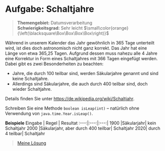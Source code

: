 # Aufgabe: Schaltjahre
> **Themengebiet:** Datumsverarbeitung  
> **Schwierigkeitsgrad:** Sehr leicht $\small\color{orange}{\left(\blacksquare\Box\Box\Box\Box\right)}$  

Während in unserem Kalender das Jahr gewöhnlich in 365 Tage unterteilt wird, ist dies doch astronomisch nicht ganz korrekt. Das Jahr hat eine Länge von etwa 365,25 Tagen. Aufgrund dessen muss nahezu alle 4 Jahre eine Korrektur in Form eines Schaltjahres mit 366 Tagen eingefügt werden. Dabei gibt es zwei Besonderheiten zu beachten:

- Jahre, die durch 100 teilbar sind, werden Säkularjahre genannt und sind keine Schaltjahre.
- Allerdings sind Säkularjahre, die auch durch 400 teilbar sind, doch wieder Schaltjahre.

Details finden Sie unter https://de.wikipedia.org/wiki/Schaltjahr.

Schreiben Sie eine Methode ```boolean isLeap(int)``` – natürlich ohne Verwendung von ```java.time.Year.isLeap()```.

**Beispiele**
Eingabe |	Regel	| Resultat
:---:|:---:|:---:|
1900	|Säkularjahr|	kein Schaltjahr
2000	|Säkularjahr, aber durch 400 teilbar|	Schaltjahr
2020|	durch 4 teilbar|	Schaltjahr


> [Meine Lösung](https://github.com/ShantGananian/JavaProgrammierung/blob/master/sehr%20leicht/Datumsverarbeitung/Schaltjahre/src/main/java/Schaltjahre.java)

